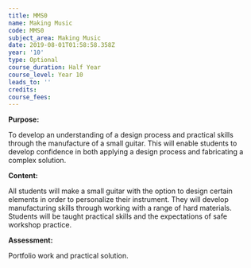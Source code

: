 ```yaml
---
title: MMS0
name: Making Music
code: MMS0
subject_area: Making Music
date: 2019-08-01T01:58:58.358Z
year: '10'
type: Optional
course_duration: Half Year
course_level: Year 10
leads_to: ''
credits:
course_fees: 
---
```

**Purpose:**

To develop an understanding of a design process and practical skills through the manufacture of a small guitar. This will enable students to develop confidence in both applying a design process and fabricating a complex solution.

**Content:**

All students will make a small guitar with the option to design certain elements in order to personalize their instrument. They will develop manufacturing skills through working with a range of hard materials. Students will be taught practical skills and the expectations of safe workshop practice.

**Assessment:**

Portfolio work and practical solution.
